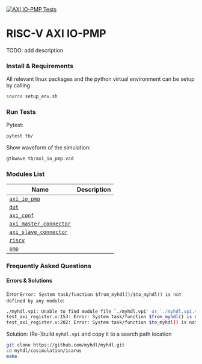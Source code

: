 [![AXI IO-PMP Tests](https://github.com/andreaskuster/axi-io-pmp/actions/workflows/main.yml/badge.svg)](https://github.com/andreaskuster/axi-io-pmp/actions/workflows/main.yml)

# RISC-V AXI IO-PMP 
TODO: add description


### Install & Requirements
All relevant linux packages and the python virtual environment can be setup by calling
```bash
source setup_env.sh
```

### Run Tests
Pytest:
```bash
pytest tb/
```

Show waveform of the simulation:
```bash
gtkwave tb/axi_io_pmp.vcd
```


### Modules List

| Name                                                            | Description |
|-----------------------------------------------------------------|-------------|
| [`axi_io_pmp`](src/axi_io_pmp.sv)                               |             |
| [`dut`](src/dut.sv)                                             |             |
| [`axi_conf`](src/connector/axi_conf.sv)                         |             |
| [`axi_master_connector`](src/connector/axi_master_connector.sv) |             |
| [`axi_slave_connector`](src/connector/axi_slave_connector.sv)   |             |
| [`riscv`](src/include/riscv.sv)                                 |             |
| [`pmp`](src/pmp/pmp.sv)                                         |             |


### Frequently Asked Questions

#### Errors & Solutions

Error `Error: System task/function $from_myhdl()/$to_myhdl() is not defined by any module`: 
```bash
./myhdl.vpi: Unable to find module file `./myhdl.vpi' or `./myhdl.vpi.vpl.vpi'.
test_axi_register.v:153: Error: System task/function $from_myhdl() is not defined by any module.
test_axi_register.v:202: Error: System task/function $to_myhdl() is not defined by any module.
```

Solution: (Re-)build `myhdl.vpi` and copy it to a search path location
```bash
git clone https://github.com/myhdl/myhdl.git
cd myhdl/cosimulation/icarus
make
```
